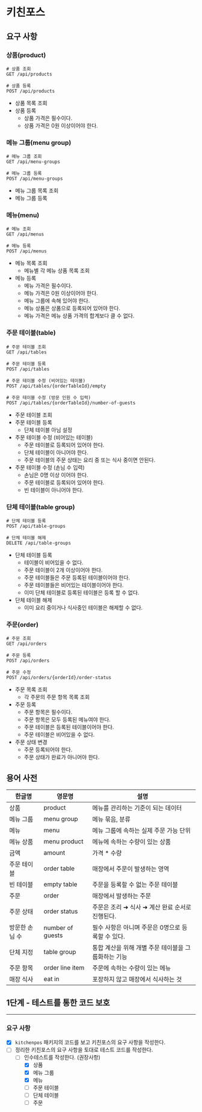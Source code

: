 # 키친포스

## 요구 사항

### 상품(product)

```http request
# 상품 조회
GET /api/products

# 상품 등록
POST /api/products
```

- 상품 목록 조회
- 상품 등록
  - 상품 가격은 필수이다.
  - 상품 가격은 0원 이상이어야 한다.

### 메뉴 그룹(menu group)
```http request
# 메뉴 그룹 조회
GET /api/menu-groups

# 메뉴 그룹 등록
POST /api/menu-groups
```

- 메뉴 그룹 목록 조회
- 메뉴 그룹 등록

### 메뉴(menu)
```http request
# 메뉴 조회
GET /api/menus

# 메뉴 등록
POST /api/menus
```

- 메뉴 목록 조회
  - 메뉴별 각 메뉴 상품 목록 조회
- 메뉴 등록
  - 메뉴 가격은 필수이다.
  - 메뉴 가격은 0원 이상이어야 한다.
  - 메뉴 그룹에 속해 있어야 한다.
  - 메뉴 상품은 상품으로 등록되어 있어야 한다.
  - 메뉴 가격은 메뉴 상품 가격의 합계보다 클 수 없다.

### 주문 테이블(table)
```http request
# 주문 테이블 조회
GET /api/tables

# 주문 테이블 등록
POST /api/tables

# 주문 테이블 수정 (비어있는 테이블)
POST /api/tables/{orderTableId}/empty

# 주문 테이블 수정 (방문 인원 수 입력)
POST /api/tables/{orderTableId}/number-of-guests
```

- 주문 테이블 조회
- 주문 테이블 등록
  - 단체 테이블 아님 설정
- 주문 테이블 수정 (비어있는 테이블)
  - 주문 테이블로 등록되어 있어야 한다.
  - 단체 테이블이 아니어야 한다.
  - 주문 테이블의 주문 상태는 요리 중 또는 식사 중이면 안된다.
- 주문 테이블 수정 (손님 수 입력)
  - 손님은 0명 이상 이어야 한다.
  - 주문 테이블로 등록되어 있어야 한다.
  - 빈 테이블이 아니어야 한다.

### 단체 테이블(table group)
```http request
# 단체 테이블 등록
POST /api/table-groups

# 단체 테이블 해제
DELETE /api/table-groups
```

- 단체 테이블 등록
  - 테이블이 비어있을 수 없다.
  - 주문 테이블이 2개 이상이어야 한다.
  - 주문 테이블들은 주문 등록된 테이블이어야 한다.
  - 주문 테이블들은 비어있는 테이블이어야 한다.
  - 이미 단체 테이블로 등록된 테이블은 등록 할 수 없다.
- 단체 테이블 해제
  - 이미 요리 중이거나 식사중인 테이블은 해제할 수 없다.


### 주문(order)
```http request
# 주문 조회
GET /api/orders

# 주문 등록
POST /api/orders

# 주문 수정
POST /api/orders/{orderId}/order-status
```

- 주문 목록 조회
  - 각 주문의 주문 항목 목록 조회
- 주문 등록
  - 주문 항목은 필수이다.
  - 주문 항목은 모두 등록된 메뉴여야 한다.
  - 주문 테이블은 등록된 테이블이어야 한다.
  - 주문 테이블은 비어있을 수 없다.
- 주문 상태 변경
  - 주문 등록되어야 한다.
  - 주문 상태가 완료가 아니어야 한다.


## 용어 사전

| 한글명 | 영문명 | 설명 |
| --- | --- | --- |
| 상품 | product | 메뉴를 관리하는 기준이 되는 데이터 |
| 메뉴 그룹 | menu group | 메뉴 묶음, 분류 |
| 메뉴 | menu | 메뉴 그룹에 속하는 실제 주문 가능 단위 |
| 메뉴 상품 | menu product | 메뉴에 속하는 수량이 있는 상품 |
| 금액 | amount | 가격 * 수량 |
| 주문 테이블 | order table | 매장에서 주문이 발생하는 영역 |
| 빈 테이블 | empty table | 주문을 등록할 수 없는 주문 테이블 |
| 주문 | order | 매장에서 발생하는 주문 |
| 주문 상태 | order status | 주문은 조리 ➜ 식사 ➜ 계산 완료 순서로 진행된다. |
| 방문한 손님 수 | number of guests | 필수 사항은 아니며 주문은 0명으로 등록할 수 있다. |
| 단체 지정 | table group | 통합 계산을 위해 개별 주문 테이블을 그룹화하는 기능 |
| 주문 항목 | order line item | 주문에 속하는 수량이 있는 메뉴 |
| 매장 식사 | eat in | 포장하지 않고 매장에서 식사하는 것 |

## 1단계 - 테스트를 통한 코드 보호

---

### 요구 사항

- [x] `kitchenpos` 패키지의 코드를 보고 키친포스의 요구 사항을 작성한다.
- [ ] 정리한 키친포스의 요구 사항을 토대로 테스트 코드를 작성한다.
  - [ ] 인수테스트를 작성한다. (권장사항)
    - [x] 상품
    - [x] 메뉴 그룹
    - [x] 메뉴
    - [ ] 주문 테이블
    - [ ] 단체 테이블
    - [ ] 주문
